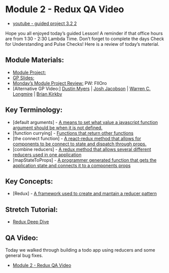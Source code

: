 # Module 2 - Redux QA Video

- [youtube - guided project 3.2 2](https://youtu.be/HRkQjFVjNH4)

Hope you all enjoyed today’s guided Lesson!
A reminder if that office hours are from 1:30 - 2:30 Lambda Time.
Don’t forget to complete the days Check for Understanding and Pulse Checks!
Here is a review of today’s material.

##  Module Materials:

-   [Module Project:](https://github.com/LambdaSchool/web-module-project-redux)
-   [GP Slides:](https://docs.google.com/presentation/d/1d1obD6mw8ZmUuvs5zYOvZvlhS5Nlo_cvI9oLbyx0Mow/edit?usp=sharing)
-   [Monday’s Module Project Review:](https://www.loom.com/share/d77ba3d65dc9456392a808c34bc323db) PW: FIlOro
-   [Alternative GP Video:] [Dustin Myers](https://youtu.be/VhI_eHHLlDU) | [Josh Jacobson](https://youtu.be/KoqY3I2EO8k) | [Warren C. Longmire](https://youtu.be/cOimnorDca8) | [Brian Kirkby](https://youtu.be/x_KNjGf2TYk)

##  Key Terminology:

-   [default arguments] - [A means to set what value a javascript function argument should be when it is not defined.](https://developer.mozilla.org/en-US/docs/Web/JavaScript/Reference/Functions/Default_parameters)
-   [function currying] - [Functions that return other functions](https://www.youtube.com/watch?v=oU3LzOO0OGA)
-   [the connect function] - [A react-redux method that allows for components to be connect to state and dispatch through props.](https://react-redux.js.org/api/connect)
-   [combine reducers] - [A redux method that allows several different reducers used in one application](https://redux.js.org/api/combinereducers/)
-   [mapStateToProps] - [A programmer generated function that gets the application state and connects it to a components props](https://react-redux.js.org/7.1/using-react-redux/connect-mapstate#mapstatetoprops-will-not-run-if-the-store-state-is-the-same)

##  Key Concepts:

-   [Redux] - [A framework used to create and mantain a reducer pattern](https://react-redux.js.org/introduction/why-use-react-redux)

##  Stretch Tutorial:

-   [Redux Deep Dive](https://daveceddia.com/redux-tutorial/)

## QA Video:
Today we walked through building a todo app using reducers and some general bug fixes.

-   [Module 2 - Redux QA Video](https://www.youtube.com/watch?v=shr7l58Weg0)

